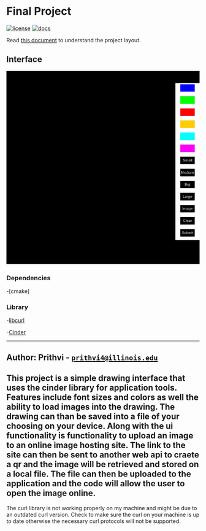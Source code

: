 # Final Project

[![license](https://img.shields.io/badge/license-MIT-green)](LICENSE)
[![docs](https://img.shields.io/badge/docs-yes-brightgreen)](docs/README.md)

Read [this document](https://cliutils.gitlab.io/modern-cmake/chapters/basics/structure.html) to understand the project
layout.

## Interface
![Interface](https://github.com/CS126SP20/final-project-earthy1024/blob/master/assets/UI.jpg)

### Dependencies
-[cmake]
### Library
-[libcurl](https://github.com/curl/curl.git)

-[Cinder](https://github.com/cinder/Cinder.git)

---
**Author**: Prithvi - [`prithvi4@illinois.edu`](mailto:prithvi4@illinois.edu)
 ---
This project is a simple drawing interface that uses the cinder library for application tools.
Features include font sizes and colors as well the ability to load images into the drawing.
The drawing can than be saved into a file of your choosing on your device.
Along with the ui functionality is functionality to upload an image to an online image hosting site.
The link to the site can then be sent to another web api to craete a qr and the image will be retrieved and stored on a local file.
The file can then be uploaded to the application and the code will allow the user to open the image online.
---
The curl library is not working properly on my machine and might be due to an outdated curl version. Check to make sure the curl on your machine is up to date otherwise the necessary curl protocols will not be supported.

 
